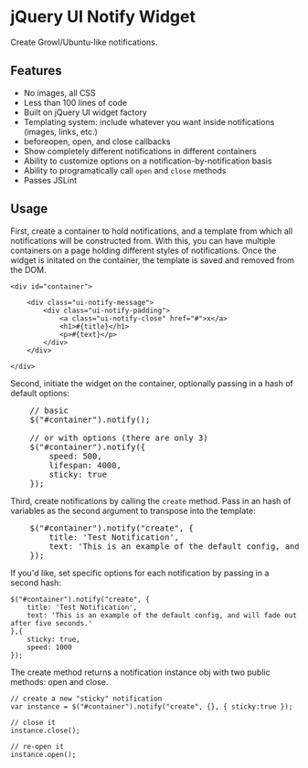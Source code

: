 # jQuery UI Notify Widget

Create Growl/Ubuntu-like notifications.

## Features

- No images, all CSS
- Less than 100 lines of code
- Built on jQuery UI widget factory
- Templating system: include whatever you want inside notifications (images, links, etc.)
- beforeopen, open, and close callbacks
- Show completely different notifications in different containers
- Ability to customize options on a notification-by-notification basis
- Ability to programatically call `open` and `close` methods
- Passes JSLint

## Usage

First, create a container to hold notifications, and a template from which all notifications will be constructed from.  With this,
you can have multiple containers on a page holding different styles of notifications.  Once the widget is initated on the container, the 
template is saved and removed from the DOM.

	<div id="container">
	
		<div class="ui-notify-message">
			<div class="ui-notify-padding">
				<a class="ui-notify-close" href="#">x</a>
				<h1>#{title}</h1>
				<p>#{text}</p>
			</div>
		</div>
		
	</div>

Second, initiate the widget on the container, optionally passing in a hash of default options:

<pre>
	// basic
	$("#container").notify();
	
	// or with options (there are only 3)
	$("#container").notify({
		speed: 500,
		lifespan: 4000,
		sticky: true
	});
</pre>

Third, create notifications by calling the `create` method.  Pass in an hash of variables as the second argument to transpose into the template:

<pre>
	$("#container").notify("create", {
		title: 'Test Notification',
		text: 'This is an example of the default config, and will fade out after five seconds.'
	});
</pre>

If you'd like, set specific options for each notification by passing in a second hash:
	
	$("#container").notify("create", {
		title: 'Test Notification',
		text: 'This is an example of the default config, and will fade out after five seconds.'
	},{
		sticky: true,
		speed: 1000
	});
	
The create method returns a notification instance obj with two public methods: open and close.

	// create a new "sticky" notification
	var instance = $("#container").notify("create", {}, { sticky:true });
	
	// close it
	instance.close();
	
	// re-open it
	instance.open();


